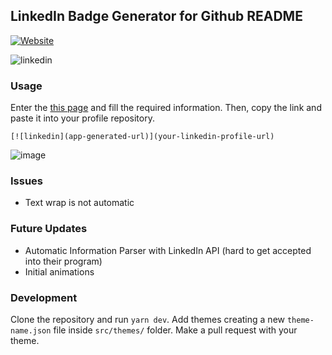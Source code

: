 ## LinkedIn Badge Generator for Github README


[![Website](https://img.shields.io/website?label=Linkedin%20Badge%20Generator&style=for-the-badge&url=https%3A%2F%2Flinkedin-github.herokuapp.com%2F)](https://linkedin-github.herokuapp.com/)

![linkedin](https://linkedin-github.herokuapp.com/api/render/Mauricio%20Munoz/Meta/Intern/Software%20Engineer%20Student/dark/https%3A%2F%2Fmedia-exp1.licdn.com%2Fdms%2Fimage%2FC5603AQEuAu32nJ7KUA%2Fprofile-displayphoto-shrink_200_200%2F0%2F1649468944468%3Fe%3D1657756800%26v%3Dbeta%26t%3DU0u1ey-USqMfRT8ynQ_9N9NCebBSVxR_mdoaL_h_RY0)

### Usage
Enter the [this page](https://linkedin-github.herokuapp.com/) and fill the required information. Then, copy the link and paste it into your profile repository.

```
[![linkedin](app-generated-url)](your-linkedin-profile-url)
```
![image](https://user-images.githubusercontent.com/74751751/145731472-d2f4ca91-4915-4221-9c93-4e4cd55bd5ba.png)

### Issues
- Text wrap is not automatic

### Future Updates
- Automatic Information Parser with LinkedIn API (hard to get accepted into their program)
- Initial animations

### Development
Clone the repository and run `yarn dev`. 
Add themes creating a new `theme-name.json` file inside `src/themes/` folder. Make a pull request with your theme.
